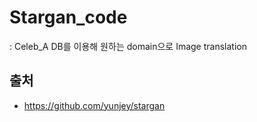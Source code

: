 # Stargan_code
: Celeb_A DB를 이용해 원하는 domain으로 Image translation
## 출처
- <https://github.com/yunjey/stargan>
